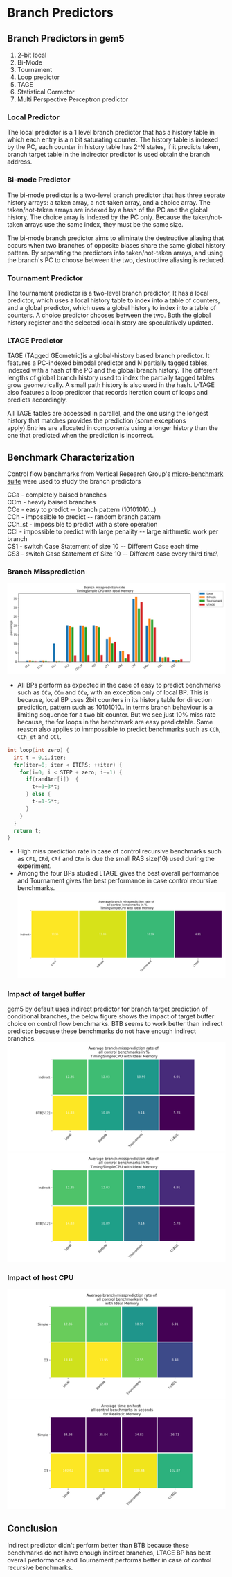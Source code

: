 # Branch Predictors

## Branch Predictors in gem5
1. 2-bit local
2. Bi-Mode
3. Tournament
4. Loop predictor
5. TAGE
6. Statistical Corrector
7. Multi Perspective Perceptron predictor

### Local Predictor
The local predictor is a 1 level branch predictor that has a history table in which each entry is a n bit saturating counter. The history table is indexed by the PC, each counter in history table has 2^N states, if it predicts taken, branch target table in the indirector predictor is used obtain the branch address.  

### Bi-mode Predictor
The bi-mode predictor is a two-level branch predictor that has three seprate history arrays: a taken array, a not-taken array, and a choice array. The taken/not-taken arrays are indexed by a hash of the PC and the global history. The choice array is indexed by the PC only. Because the taken/not-taken arrays use the same index, they must be the same size.

The bi-mode branch predictor aims to eliminate the destructive aliasing that occurs when two branches of opposite biases share the same global history pattern. By separating the predictors into taken/not-taken arrays, and using the branch's PC to choose between the two, destructive aliasing is reduced.

### Tournament Predictor
The tournament predictor is a two-level branch predictor, It has a local predictor, which uses a local history table to index into a table of counters, and a global predictor, which uses a global history to index into a table of counters.  A choice predictor chooses between the two.  Both the global history register and the selected local history are speculatively updated.

### LTAGE Predictor
TAGE (TAgged GEometric)is a global-history based branch predictor. It features a PC-indexed bimodal predictor and N partially tagged tables, indexed with a hash of the PC and the global branch history. The different lengths of global branch history used to index the partially tagged tables grow geometrically. A small path history is also used in the hash. L-TAGE also features a loop predictor that records iteration count of loops and predicts accordingly.

All TAGE tables are accessed in parallel, and the one using the longest history that matches provides the prediction (some exceptions apply).Entries are allocated in components using a longer history than the one that predicted when the prediction is incorrect.

## Benchmark Characterization
Control flow benchmarks from Vertical Research Group's [micro-benchmark suite](https://github.com/darchr/microbench) were used to study the branch predictors 

CCa - completely baised branches\
CCm - heavly baised branches\
CCe - easy to predict -- branch pattern (10101010...)\
CCh - impossible to predict -- random branch pattern\
CCh_st - impossible to predict with a store operation\
CCl - impossible to predict with large penality -- large airthmetic work per branch\
CS1 - switch Case Statement of size 10 -- Different Case each time\
CS3 - switch Case Statement of Size 10 -- Different case every third time\



### Branch Missprediction 
![Branch Miss Rate](images/branchMissRate_timingSimple.png)

- All BPs perform as expected in the case of easy to predict benchmarks such as `CCa`, `CCm` and `CCe`, with an exception only of local BP. This is because, local BP uses 2bit counters in its history table for direction prediction, pattern such as 10101010.. in terms branch behaviour is a limiting sequence for a two bit counter. But we see just 10% miss rate because, the for loops in the benchmark are easy predictable. Same reason also applies to immpossible to predict benchmarks such as `CCh`, `CCh_st` and `CCl`.
```c
int loop(int zero) {
  int t = 0,i,iter;
  for(iter=0; iter < ITERS; ++iter) {
    for(i=0; i < STEP + zero; i+=1) {
      if(randArr[i])  {
        t+=3+3*t;
      } else {
        t-=1-5*t;
      }
    }
  }
  return t;
}
```
- High miss prediction rate in case of control recursive benchmarks such as `CF1`, `CRd`, `CRf` and `CRm` is due the small RAS size(16) used during the experiment.
- Among the four BPs studied LTAGE gives the best overall performance and Tournament gives the best performance in case control recursive benchmarks.
![Branch Miss Rate](images/branchMissRate_heatmap_comp.png)

### Impact of target buffer
gem5 by default uses indirect predictor for branch target prediction of conditional branches, the below figure shows the impact of target buffer choice on control flow benchmarks. BTB seems to work better than indirect predictor because these benchmarks do not have enough indirect branches. 
![Target buffer](images/branchMissRate_heatmap_tbuff_comp.png)
![Average IPC](images/branchMissRate_heatmap_tbuff_comp.png)

### Impact of host CPU
![Average branch missrate](images/branchMissRate_heatmap_CPU_comp.png)
![Average host time](images/host_seconds_heatmap_hostTime_comp.png)

## Conclusion
Indirect predictor didn't perform better than BTB because these benchmarks do not have enough indirect branches, LTAGE BP has best overall performance and Tournament performs better in case of control recursive benchmarks.

